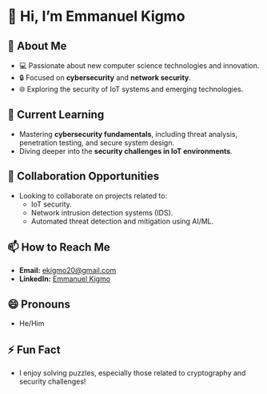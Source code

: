 # 👋 Hi, I’m Emmanuel Kigmo

## 👀 About Me
- 💻 Passionate about new computer science technologies and innovation.  
- 🔒 Focused on **cybersecurity** and **network security**.  
- 🌐 Exploring the security of IoT systems and emerging technologies.  

## 🌱 Current Learning
- Mastering **cybersecurity fundamentals**, including threat analysis, penetration testing, and secure system design.  
- Diving deeper into the **security challenges in IoT environments**.  

## 💞️ Collaboration Opportunities
- Looking to collaborate on projects related to:
  - IoT security.
  - Network intrusion detection systems (IDS).
  - Automated threat detection and mitigation using AI/ML.

## 📫 How to Reach Me
- **Email:** ekigmo20@gmail.com
- **LinkedIn:** [Emmanuel Kigmo](https://www.linkedin.com/in/emmanuel-kigmo-yonga/)  

## 😄 Pronouns
- He/Him  

## ⚡ Fun Fact
- I enjoy solving puzzles, especially those related to cryptography and security challenges!  
<!---
emmanuel-kigmo/emmanuel-kigmo is a ✨ special ✨ repository because its `README.md` (this file) appears on your GitHub profile.
You can click the Preview link to take a look at your changes.
--->
